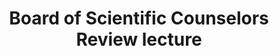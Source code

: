 ---
title: "Board of Scientific Counselors Review lecture"
project_id: 
date: 
conference_id: ""
presenters:
   - peter_bandettini
summary: "<p>Board of Scientific Counselors Review lecture</p>"
file: /assets/presentations/T214.ppt
filename: T214.ppt
layout: presentation
---